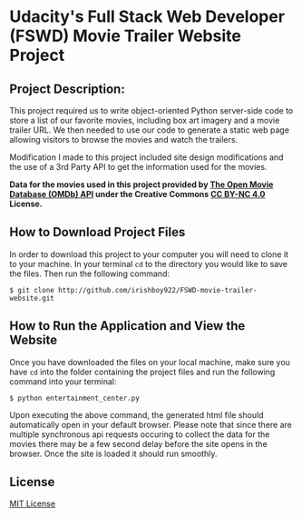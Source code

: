 # Udacity's Full Stack Web Developer (FSWD) Movie Trailer Website Project

## Project Description:
This project required us to write object-oriented Python server-side code to store a list of our favorite movies, including box art imagery and a movie trailer URL. We then needed to use our code to generate a static web page allowing visitors to browse the movies and watch the trailers.

Modification I made to this project included site design modifications and the use of a 3rd Party API to get the information used for the movies.

**Data for the movies used in this project provided by [The Open Movie Database (OMDb) API](https://www.omdbapi.com/) under the Creative Commons [CC BY-NC 4.0](https://creativecommons.org/licenses/by-nc/4.0/) License.**


## How to Download Project Files
In order to download this project to your computer you will need to clone it to your machine. In your terminal ` cd ` to the directory you would like to save the files. Then run the following command:
```
$ git clone http://github.com/irishboy922/FSWD-movie-trailer-website.git
```

## How to Run the Application and View the Website
Once you have downloaded the files on your local machine, make sure you have ` cd ` into the folder containing the project files and run the following command into your terminal:
```
$ python entertainment_center.py
```
Upon executing the above command, the generated html file should automatically open in your default browser. Please note that since there are multiple synchronous api requests occuring to collect the data for the movies there may be a few second delay before the site opens in the browser. Once the site is loaded it should run smoothly.

## License
[MIT License](#)

